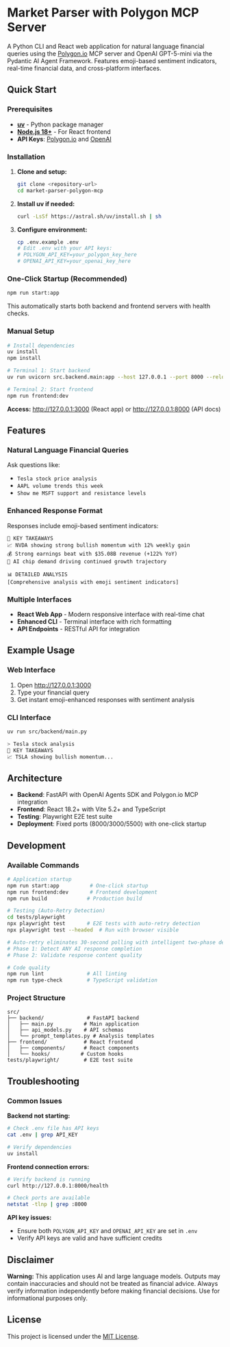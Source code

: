 # Market Parser with Polygon MCP Server

A Python CLI and React web application for natural language financial queries using the [Polygon.io](https://polygon.io/) MCP server and OpenAI GPT-5-mini via the Pydantic AI Agent Framework. Features emoji-based sentiment indicators, real-time financial data, and cross-platform interfaces.

## Quick Start

### Prerequisites

- **[uv](https://github.com/astral-sh/uv)** - Python package manager
- **[Node.js 18+](https://nodejs.org/)** - For React frontend
- **API Keys**: [Polygon.io](https://polygon.io/) and [OpenAI](https://platform.openai.com/)

### Installation

1. **Clone and setup:**

   ```bash
   git clone <repository-url>
   cd market-parser-polygon-mcp
   ```

2. **Install uv if needed:**

   ```bash
   curl -LsSf https://astral.sh/uv/install.sh | sh
   ```

3. **Configure environment:**

   ```bash
   cp .env.example .env
   # Edit .env with your API keys:
   # POLYGON_API_KEY=your_polygon_key_here
   # OPENAI_API_KEY=your_openai_key_here
   ```

### One-Click Startup (Recommended)

```bash
npm run start:app
```

This automatically starts both backend and frontend servers with health checks.

### Manual Setup

```bash
# Install dependencies
uv install
npm install

# Terminal 1: Start backend
uv run uvicorn src.backend.main:app --host 127.0.0.1 --port 8000 --reload

# Terminal 2: Start frontend
npm run frontend:dev
```

**Access:** <http://127.0.0.1:3000> (React app) or <http://127.0.0.1:8000> (API docs)

## Features

### Natural Language Financial Queries

Ask questions like:

- `Tesla stock price analysis`
- `AAPL volume trends this week`
- `Show me MSFT support and resistance levels`

### Enhanced Response Format

Responses include emoji-based sentiment indicators:

```text
🎯 KEY TAKEAWAYS
📈 NVDA showing strong bullish momentum with 12% weekly gain
💰 Strong earnings beat with $35.08B revenue (+122% YoY)
🏢 AI chip demand driving continued growth trajectory

📊 DETAILED ANALYSIS
[Comprehensive analysis with emoji sentiment indicators]
```

### Multiple Interfaces

- **React Web App** - Modern responsive interface with real-time chat
- **Enhanced CLI** - Terminal interface with rich formatting
- **API Endpoints** - RESTful API for integration

## Example Usage

### Web Interface

1. Open <http://127.0.0.1:3000>
2. Type your financial query
3. Get instant emoji-enhanced responses with sentiment analysis

### CLI Interface

```bash
uv run src/backend/main.py

> Tesla stock analysis
🎯 KEY TAKEAWAYS
📈 TSLA showing bullish momentum...
```

## Architecture

- **Backend**: FastAPI with OpenAI Agents SDK and Polygon.io MCP integration
- **Frontend**: React 18.2+ with Vite 5.2+ and TypeScript
- **Testing**: Playwright E2E test suite
- **Deployment**: Fixed ports (8000/3000/5500) with one-click startup

## Development

### Available Commands

```bash
# Application startup
npm run start:app          # One-click startup
npm run frontend:dev       # Frontend development
npm run build             # Production build

# Testing (Auto-Retry Detection)
cd tests/playwright
npx playwright test       # E2E tests with auto-retry detection
npx playwright test --headed  # Run with browser visible

# Auto-retry eliminates 30-second polling with intelligent two-phase detection:
# Phase 1: Detect ANY AI response completion
# Phase 2: Validate response content quality

# Code quality
npm run lint              # All linting
npm run type-check        # TypeScript validation
```

### Project Structure

```text
src/
├── backend/              # FastAPI backend
│   ├── main.py          # Main application
│   ├── api_models.py    # API schemas
│   └── prompt_templates.py # Analysis templates
├── frontend/            # React frontend
│   ├── components/      # React components
│   └── hooks/          # Custom hooks
tests/playwright/        # E2E test suite
```

## Troubleshooting

### Common Issues

**Backend not starting:**

```bash
# Check .env file has API keys
cat .env | grep API_KEY

# Verify dependencies
uv install
```

**Frontend connection errors:**

```bash
# Verify backend is running
curl http://127.0.0.1:8000/health

# Check ports are available
netstat -tlnp | grep :8000
```

**API key issues:**

- Ensure both `POLYGON_API_KEY` and `OPENAI_API_KEY` are set in `.env`
- Verify API keys are valid and have sufficient credits

## Disclaimer

**Warning:** This application uses AI and large language models. Outputs may contain inaccuracies and should not be treated as financial advice. Always verify information independently before making financial decisions. Use for informational purposes only.

## License

This project is licensed under the [MIT License](LICENSE).
